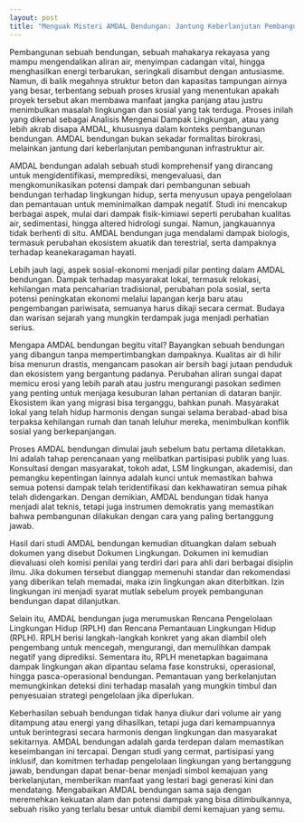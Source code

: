 ```yaml
---
layout: post
title: "Menguak Misteri AMDAL Bendungan: Jantung Keberlanjutan Pembangunan Infrastruktur Air"
---
```


Pembangunan sebuah bendungan, sebuah mahakarya rekayasa yang mampu mengendalikan aliran air, menyimpan cadangan vital, hingga menghasilkan energi terbarukan, seringkali disambut dengan antusiasme. Namun, di balik megahnya struktur beton dan kapasitas tampungan airnya yang besar, terbentang sebuah proses krusial yang menentukan apakah proyek tersebut akan membawa manfaat jangka panjang atau justru menimbulkan masalah lingkungan dan sosial yang tak terduga. Proses inilah yang dikenal sebagai Analisis Mengenai Dampak Lingkungan, atau yang lebih akrab disapa AMDAL, khususnya dalam konteks pembangunan bendungan. AMDAL bendungan bukan sekadar formalitas birokrasi, melainkan jantung dari keberlanjutan pembangunan infrastruktur air.

AMDAL bendungan adalah sebuah studi komprehensif yang dirancang untuk mengidentifikasi, memprediksi, mengevaluasi, dan mengkomunikasikan potensi dampak dari pembangunan sebuah bendungan terhadap lingkungan hidup, serta menyusun upaya pengelolaan dan pemantauan untuk meminimalkan dampak negatif. Studi ini mencakup berbagai aspek, mulai dari dampak fisik-kimiawi seperti perubahan kualitas air, sedimentasi, hingga altered hidrologi sungai. Namun, jangkauannya tidak berhenti di situ. AMDAL bendungan juga mendalami dampak biologis, termasuk perubahan ekosistem akuatik dan terestrial, serta dampaknya terhadap keanekaragaman hayati.

Lebih jauh lagi, aspek sosial-ekonomi menjadi pilar penting dalam AMDAL bendungan. Dampak terhadap masyarakat lokal, termasuk relokasi, kehilangan mata pencaharian tradisional, perubahan pola sosial, serta potensi peningkatan ekonomi melalui lapangan kerja baru atau pengembangan pariwisata, semuanya harus dikaji secara cermat. Budaya dan warisan sejarah yang mungkin terdampak juga menjadi perhatian serius.

Mengapa AMDAL bendungan begitu vital? Bayangkan sebuah bendungan yang dibangun tanpa mempertimbangkan dampaknya. Kualitas air di hilir bisa menurun drastis, mengancam pasokan air bersih bagi jutaan penduduk dan ekosistem yang bergantung padanya. Perubahan aliran sungai dapat memicu erosi yang lebih parah atau justru mengurangi pasokan sedimen yang penting untuk menjaga kesuburan lahan pertanian di dataran banjir. Ekosistem ikan yang migrasi bisa terganggu, bahkan punah. Masyarakat lokal yang telah hidup harmonis dengan sungai selama berabad-abad bisa terpaksa kehilangan rumah dan tanah leluhur mereka, menimbulkan konflik sosial yang berkepanjangan.

Proses AMDAL bendungan dimulai jauh sebelum batu pertama diletakkan. Ini adalah tahap perencanaan yang melibatkan partisipasi publik yang luas. Konsultasi dengan masyarakat, tokoh adat, LSM lingkungan, akademisi, dan pemangku kepentingan lainnya adalah kunci untuk memastikan bahwa semua potensi dampak telah teridentifikasi dan kekhawatiran semua pihak telah didengarkan. Dengan demikian, AMDAL bendungan tidak hanya menjadi alat teknis, tetapi juga instrumen demokratis yang memastikan bahwa pembangunan dilakukan dengan cara yang paling bertanggung jawab.

Hasil dari studi AMDAL bendungan kemudian dituangkan dalam sebuah dokumen yang disebut Dokumen Lingkungan. Dokumen ini kemudian dievaluasi oleh komisi penilai yang terdiri dari para ahli dari berbagai disiplin ilmu. Jika dokumen tersebut dianggap memenuhi standar dan rekomendasi yang diberikan telah memadai, maka izin lingkungan akan diterbitkan. Izin lingkungan ini menjadi syarat mutlak sebelum proyek pembangunan bendungan dapat dilanjutkan.

Selain itu, AMDAL bendungan juga merumuskan Rencana Pengelolaan Lingkungan Hidup (RPLH) dan Rencana Pemantauan Lingkungan Hidup (RPLH). RPLH berisi langkah-langkah konkret yang akan diambil oleh pengembang untuk mencegah, mengurangi, dan memulihkan dampak negatif yang diprediksi. Sementara itu, RPLH menetapkan bagaimana dampak lingkungan akan dipantau selama fase konstruksi, operasional, hingga pasca-operasional bendungan. Pemantauan yang berkelanjutan memungkinkan deteksi dini terhadap masalah yang mungkin timbul dan penyesuaian strategi pengelolaan jika diperlukan.

Keberhasilan sebuah bendungan tidak hanya diukur dari volume air yang ditampung atau energi yang dihasilkan, tetapi juga dari kemampuannya untuk berintegrasi secara harmonis dengan lingkungan dan masyarakat sekitarnya. AMDAL bendungan adalah garda terdepan dalam memastikan keseimbangan ini tercapai. Dengan studi yang cermat, partisipasi yang inklusif, dan komitmen terhadap pengelolaan lingkungan yang bertanggung jawab, bendungan dapat benar-benar menjadi simbol kemajuan yang berkelanjutan, memberikan manfaat yang lestari bagi generasi kini dan mendatang. Mengabaikan AMDAL bendungan sama saja dengan meremehkan kekuatan alam dan potensi dampak yang bisa ditimbulkannya, sebuah risiko yang terlalu besar untuk diambil demi kemajuan yang semu.
